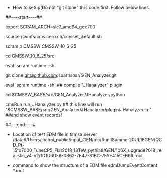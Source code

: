 * How to setup(Do not "git clone" this code first. Follow below lines.


##----start----##


export SCRAM_ARCH=slc7_amd64_gcc700

source /cvmfs/cms.cern.ch/cmsset_default.sh

scram p CMSSW CMSSW_10_6_25

cd CMSSW_10_6_25/src

eval \`scram runtime -sh\`

git clone git@github.com:soarnsoar/GEN_Analyzer.git

eval \`scram runtime -sh\` ## compile "JHanalyzer" plugin

cd $CMSSW_BASE/src/GEN_Analyzer/JHanalyzer/python

cmsRun run_JHanalyzer.py ## this line will run "$CMSSW_BASE/src/GEN_Analyzer/JHanalyzer/plugin/JHanalyzer.cc"
##and show  event records!

##---end----#
* Location of test EDM file in tamsa server
/data6/Users/jhchoi_public/input_GEN/mc/RunIISummer20UL18GEN/QCD_Pt-15to7000_TuneCP5_Flat2018_13TeV_pythia8/GEN/106X_upgrade2018_realistic_v4-v2/1D1D6DF6-0B62-7F47-81BC-7FAE415CEB69.root


* command to show the structure of a EDM file
edmDumpEventContent *.root

